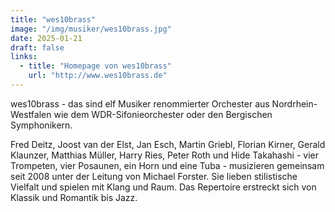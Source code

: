 ```yaml
---
title: "wes10brass"
image: "/img/musiker/wes10brass.jpg"
date: 2025-01-21
draft: false
links:
  - title: "Homepage von wes10brass"
    url: "http://www.wes10brass.de"
---
```


wes10brass - das sind elf Musiker renommierter Orchester aus Nordrhein-Westfalen wie dem WDR-Sifonieorchester oder den Bergischen Symphonikern.

Fred Deitz, Joost van der Elst, Jan Esch, Martin Griebl, Florian Kirner, Gerald Klaunzer, Matthias Müller, Harry Ries, Peter Roth und Hide Takahashi - vier Trompeten, vier Posaunen, ein Horn und eine Tuba - musizieren gemeinsam seit 2008 unter der Leitung von Michael Forster. Sie lieben stilistische Vielfalt und spielen mit Klang und Raum. Das Repertoire erstreckt sich von Klassik und Romantik bis Jazz.